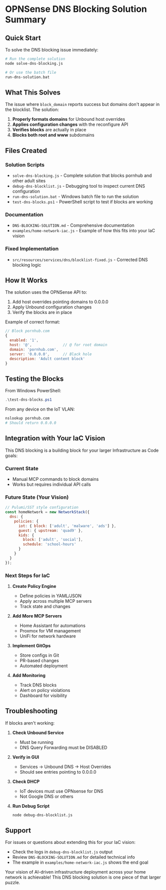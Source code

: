 # OPNSense DNS Blocking Solution Summary

## Quick Start

To solve the DNS blocking issue immediately:

```bash
# Run the complete solution
node solve-dns-blocking.js

# Or use the batch file
run-dns-solution.bat
```

## What This Solves

The issue where `block_domain` reports success but domains don't appear in the blocklist. The solution:

1. **Properly formats domains** for Unbound host overrides
2. **Applies configuration changes** with the reconfigure API
3. **Verifies blocks** are actually in place
4. **Blocks both root and www** subdomains

## Files Created

### Solution Scripts
- `solve-dns-blocking.js` - Complete solution that blocks pornhub and other adult sites
- `debug-dns-blocklist.js` - Debugging tool to inspect current DNS configuration
- `run-dns-solution.bat` - Windows batch file to run the solution
- `test-dns-blocks.ps1` - PowerShell script to test if blocks are working

### Documentation
- `DNS-BLOCKING-SOLUTION.md` - Comprehensive documentation
- `examples/home-network-iac.js` - Example of how this fits into your IaC vision

### Fixed Implementation
- `src/resources/services/dns/blocklist-fixed.js` - Corrected DNS blocking logic

## How It Works

The solution uses the OPNSense API to:

1. Add host overrides pointing domains to 0.0.0.0
2. Apply Unbound configuration changes
3. Verify the blocks are in place

Example of correct format:
```javascript
// Block pornhub.com
{
  enabled: '1',
  host: '@',              // @ for root domain
  domain: 'pornhub.com',
  server: '0.0.0.0',      // Black hole
  description: 'Adult content block'
}
```

## Testing the Blocks

From Windows PowerShell:
```powershell
.\test-dns-blocks.ps1
```

From any device on the IoT VLAN:
```bash
nslookup pornhub.com
# Should return 0.0.0.0
```

## Integration with Your IaC Vision

This DNS blocking is a building block for your larger Infrastructure as Code goals:

### Current State
- Manual MCP commands to block domains
- Works but requires individual API calls

### Future State (Your Vision)
```javascript
// Pulumi/SST style configuration
const homeNetwork = new NetworkStack({
  dns: {
    policies: {
      iot: { block: ['adult', 'malware', 'ads'] },
      guest: { upstream: 'quad9' },
      kids: { 
        block: ['adult', 'social'], 
        schedule: 'school-hours'
      }
    }
  }
});
```

### Next Steps for IaC

1. **Create Policy Engine**
   - Define policies in YAML/JSON
   - Apply across multiple MCP servers
   - Track state and changes

2. **Add More MCP Servers**
   - Home Assistant for automations
   - Proxmox for VM management
   - UniFi for network hardware

3. **Implement GitOps**
   - Store configs in Git
   - PR-based changes
   - Automated deployment

4. **Add Monitoring**
   - Track DNS blocks
   - Alert on policy violations
   - Dashboard for visibility

## Troubleshooting

If blocks aren't working:

1. **Check Unbound Service**
   - Must be running
   - DNS Query Forwarding must be DISABLED

2. **Verify in GUI**
   - Services → Unbound DNS → Host Overrides
   - Should see entries pointing to 0.0.0.0

3. **Check DHCP**
   - IoT devices must use OPNsense for DNS
   - Not Google DNS or others

4. **Run Debug Script**
   ```bash
   node debug-dns-blocklist.js
   ```

## Support

For issues or questions about extending this for your IaC vision:
- Check the logs in `debug-dns-blocklist.js` output
- Review `DNS-BLOCKING-SOLUTION.md` for detailed technical info
- The example in `examples/home-network-iac.js` shows the end goal

Your vision of AI-driven infrastructure deployment across your home network is achievable! This DNS blocking solution is one piece of that larger puzzle.
